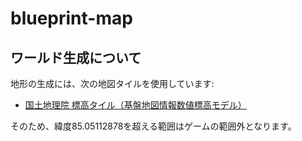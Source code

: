 # blueprint-map

## ワールド生成について

地形の生成には、次の地図タイルを使用しています:

- [国土地理院 標高タイル（基盤地図情報数値標高モデル）](https://maps.gsi.go.jp/development/ichiran.html#dem)

そのため、緯度85.05112878を超える範囲はゲームの範囲外となります。
